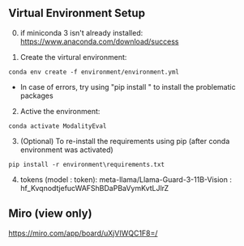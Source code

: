 ## Virtual Environment Setup

0. if miniconda 3 isn't already installed:
   https://www.anaconda.com/download/success

1. Create the virtural environment:

```
conda env create -f environment/environment.yml
```
- In case of errors, try using "pip install <package-name>" to install the problematic packages


2. Active the environment:

```
conda activate ModalityEval
```

3. (Optional) To re-install the requirements using pip 
(after conda environment was activated)
```
pip install -r environment\requirements.txt

```

4. tokens (model : token):
meta-llama/Llama-Guard-3-11B-Vision : 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
    

## Miro (view only)
https://miro.com/app/board/uXjVIWQC1F8=/